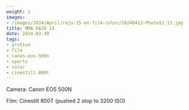 ```yaml
---
weight: 1
images:
- /images/2024/April/raju-15-on-film-color/20240413-Photo12_13.jpg
title: MMA RAJU 15
date: 2024-03-30
tags:
- archive
- film
- canon-eos-500n
- sports
- color
- cinestill-800t
---
```


Camera: Canon EOS 500N

Film: Cinestill 800T (pushed 2 stop to 3200 ISO)